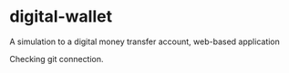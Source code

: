 # digital-wallet
A simulation to a digital money transfer account, web-based application


Checking git connection.